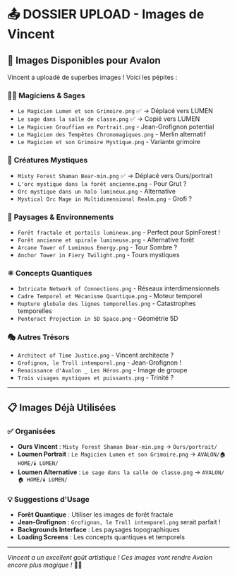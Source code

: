 # 📤 DOSSIER UPLOAD - Images de Vincent

## 🎨 **Images Disponibles pour Avalon**

Vincent a uploadé de superbes images ! Voici les pépites :

### 🧙‍♂️ **Magiciens & Sages**
- `Le Magicien Lumen et son Grimoire.png` ✅ → Déplacé vers LUMEN
- `Le sage dans la salle de classe.png` ✅ → Copié vers LUMEN  
- `Le Magicien Grouffian en Portrait.png` - Jean-Grofignon potential
- `Le Magicien des Tempêtes Chronomagiques.png` - Merlin alternatif
- `Le Magicien et son Grimoire Mystique.png` - Variante grimoire

### 🐻 **Créatures Mystiques**
- `Misty Forest Shaman Bear-min.png` ✅ → Déplacé vers Ours/portrait
- `L'orc mystique dans la forêt ancienne.png` - Pour Grut ?
- `Orc mystique dans un halo lumineux.png` - Alternative
- `Mystical Orc Mage in Multidimensional Realm.png` - Grofi ?

### 🌲 **Paysages & Environnements**  
- `Forêt fractale et portails lumineux.png` - Perfect pour SpinForest !
- `Forêt ancienne et spirale lumineuse.png` - Alternative forêt
- `Arcane Tower of Luminous Energy.png` - Tour Sombre ?
- `Anchor Tower in Fiery Twilight.png` - Tours mystiques

### ⚛️ **Concepts Quantiques**
- `Intricate Network of Connections.png` - Réseaux interdimensionnels
- `Cadre Temporel et Mécanisme Quantique.png` - Moteur temporel
- `Rupture globale des lignes temporelles.png` - Catastrophes temporelles
- `Penteract Projection in 5D Space.png` - Géométrie 5D

### 🎭 **Autres Trésors**
- `Architect of Time Justice.png` - Vincent architecte ?
- `Grofignon, le Troll intemporel.png` - Jean-Grofignon !
- `Renaissance d'Avalon _ Les Héros.png` - Image de groupe
- `Trois visages mystiques et puissants.png` - Trinité ?

---

## 📋 **Images Déjà Utilisées**

### ✅ **Organisées**
- **Ours Vincent** : `Misty Forest Shaman Bear-min.png` → `Ours/portrait/`
- **Loumen Portrait** : `Le Magicien Lumen et son Grimoire.png` → `AVALON/🏠 HOME/🕯️ LUMEN/`
- **Loumen Alternative** : `Le sage dans la salle de classe.png` → `AVALON/🏠 HOME/🕯️ LUMEN/`

### 💡 **Suggestions d'Usage**
- **Forêt Quantique** : Utiliser les images de forêt fractale
- **Jean-Grofignon** : `Grofignon, le Troll intemporel.png` serait parfait !
- **Backgrounds Interface** : Les paysages topographiques
- **Loading Screens** : Les concepts quantiques et temporels

---

*Vincent a un excellent goût artistique ! Ces images vont rendre Avalon encore plus magique !* 🎨✨